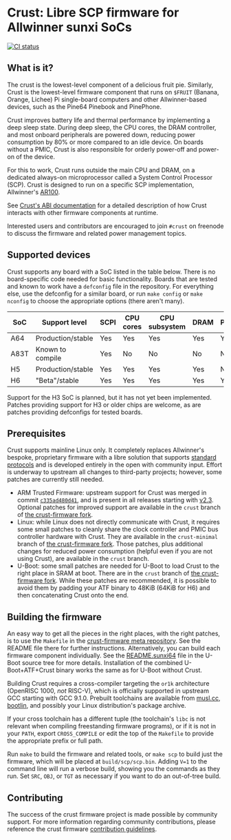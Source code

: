 # Crust: Libre SCP firmware for Allwinner sunxi SoCs

[![CI status](https://travis-ci.com/crust-firmware/crust.svg?branch=master)][t]

[t]: https://travis-ci.com/crust-firmware/crust

## What is it?

The crust is the lowest-level component of a delicious fruit pie. Similarly,
Crust is the lowest-level firmware component that runs on `$FRUIT` (Banana,
Orange, Lichee) Pi single-board computers and other Allwinner-based devices,
such as the Pine64 Pinebook and PinePhone.

Crust improves battery life and thermal performance by implementing a deep
sleep state. During deep sleep, the CPU cores, the DRAM controller, and most
onboard peripherals are powered down, reducing power consumption by 80% or more
compared to an idle device. On boards without a PMIC, Crust is also responsible
for orderly power-off and power-on of the device.

For this to work, Crust runs outside the main CPU and DRAM, on a dedicated
always-on microprocessor called a System Control Processor (SCP). Crust is
designed to run on a specific SCP implementation, Allwinner's [AR100][].

See [Crust's ABI documentation][abi] for a detailed description of how Crust
interacts with other firmware components at runtime.

Interested users and contributors are encouraged to join `#crust` on freenode
to discuss the firmware and related power management topics.

[abi]: docs/abi.md
[AR100]: https://linux-sunxi.org/AR100

## Supported devices

Crust supports any board with a SoC listed in the table below. There is no
board-specific code needed for basic functionality. Boards that are tested and
known to work have a `defconfig` file in the repository. For everything else,
use the defconfig for a similar board, or run `make config` or `make nconfig`
to choose the appropriate options (there aren't many).

|  SoC  |   Support level   | SCPI | CPU cores | CPU subsystem | DRAM | PMIC |
|-------|-------------------|------|-----------|---------------|------|------|
| A64   | Production/stable | Yes  | Yes       | Yes           | Yes  | Yes  |
| A83T  | Known to compile  | Yes  | No        | No            | No   | No   |
| H5    | Production/stable | Yes  | Yes       | Yes           | Yes  | N/A  |
| H6    | "Beta"/stable     | Yes  | Yes       | Yes           | Yes  | Yes  |

Support for the H3 SoC is planned, but it has not yet been implemented. Patches
providing support for H3 or older chips are welcome, as are patches providing
defconfigs for tested boards.

## Prerequisites

Crust supports mainline Linux only. It completely replaces Allwinner's bespoke,
proprietary firmware with a libre solution that supports [standard
protocols][scpi] and is developed entirely in the open with community input.
Effort is underway to upstream all changes to third-party projects; however,
some patches are currently still needed.

- ARM Trusted Firmware: upstream support for Crust was merged in commit
  [`c335ad480d41`][atf-c335ad480d41], and is present in all releases starting
  with [v2.3][atf-v2.3]. Optional patches for improved support are available in
  the `crust` branch of [the crust-firmware fork][crust-atf].
- Linux: while Linux does not directly communicate with Crust, it requires some
  small patches to cleanly share the clock controller and PMIC bus controller
  hardware with Crust. They are available in the `crust-minimal` branch of [the
  crust-firmware fork][crust-linux]. Those patches, plus additional changes for
  reduced power consumption (helpful even if you are not using Crust), are
  available in the `crust` branch.
- U-Boot: some small patches are needed for U-Boot to load Crust to the right
  place in SRAM at boot. There are in the `crust` branch of [the crust-firmware
  fork][crust-u-boot]. While these patches are recommended, it is possible to
  avoid them by padding your ATF binary to 48KiB (64KiB for H6) and then
  concatenating Crust onto the end.

[atf-c335ad480d41]: https://github.com/ARM-Software/ARM-Trusted-Firmware/commits/c335ad480d41
[atf-v2.3]: https://github.com/ARM-software/arm-trusted-firmware/releases/tag/v2.3
[crust-atf]: https://github.com/crust-firmware/arm-trusted-firmware
[crust-linux]: https://github.com/crust-firmware/linux
[crust-u-boot]: https://github.com/crust-firmware/u-boot
[scpi]: http://infocenter.arm.com/help/topic/com.arm.doc.dui0922-/index.html

## Building the firmware

An easy way to get all the pieces in the right places, with the right patches,
is to use the `Makefile` in the [crust-firmware meta repository][crust-meta].
See the README file there for further instructions. Alternatively, you can
build each firmware component individually. See the [README.sunxi64][sunxi64]
file in the U-Boot source tree for more details. Installation of the combined
U-Boot+ATF+Crust binary works the same as for U-Boot without Crust.

Building Crust requires a cross-compiler targeting the `or1k` architecture
(OpenRISC 1000, *not* RISC-V), which is officially supported in upstream GCC
starting with GCC 9.1.0. Prebuilt toolchains are available from [musl.cc][],
[bootlin][], and possibly your Linux distribution's package archive.

If your cross toolchain has a different tuple (the toolchain's `libc` is not
relevant when compiling freestanding firmware programs), or if it is not in
your `PATH`, export `CROSS_COMPILE` or edit the top of the `Makefile` to
provide the appropriate prefix or full path.

Run `make` to build the firmware and related tools, or `make scp` to build just
the firmware, which will be placed at `build/scp/scp.bin`. Adding `V=1` to the
command line will run a verbose build, showing you the commands as they run.
Set `SRC`, `OBJ`, or `TGT` as necessary if you want to do an out-of-tree build.

[bootlin]: https://toolchains.bootlin.com/
[crust-meta]: https://github.com/crust-firmware/meta
[musl.cc]: http://musl.cc/or1k-linux-musl-cross.tgz
[sunxi64]: https://github.com/u-boot/u-boot/raw/master/board/sunxi/README.sunxi64

## Contributing

The success of the crust firmware project is made possible by community
support. For more information regarding community contributions, please
reference the crust firmware [contribution guidelines][cg].

[cg]: CONTRIBUTING.md
